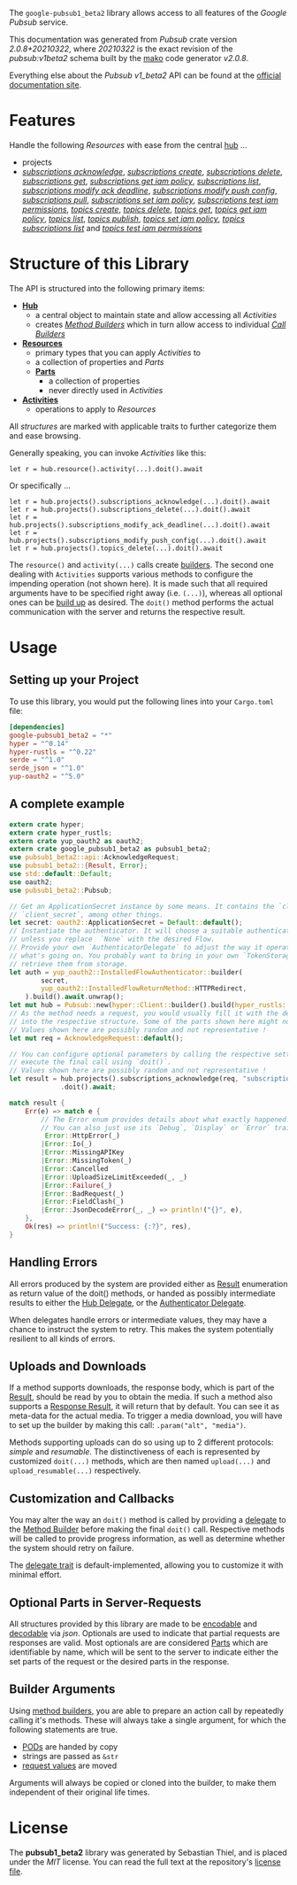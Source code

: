 <!---
DO NOT EDIT !
This file was generated automatically from 'src/mako/api/README.md.mako'
DO NOT EDIT !
-->
The `google-pubsub1_beta2` library allows access to all features of the *Google Pubsub* service.

This documentation was generated from *Pubsub* crate version *2.0.8+20210322*, where *20210322* is the exact revision of the *pubsub:v1beta2* schema built by the [mako](http://www.makotemplates.org/) code generator *v2.0.8*.

Everything else about the *Pubsub* *v1_beta2* API can be found at the
[official documentation site](https://cloud.google.com/pubsub/docs).
# Features

Handle the following *Resources* with ease from the central [hub](https://docs.rs/google-pubsub1_beta2/2.0.8+20210322/google_pubsub1_beta2/Pubsub) ... 

* projects
 * [*subscriptions acknowledge*](https://docs.rs/google-pubsub1_beta2/2.0.8+20210322/google_pubsub1_beta2/api::ProjectSubscriptionAcknowledgeCall), [*subscriptions create*](https://docs.rs/google-pubsub1_beta2/2.0.8+20210322/google_pubsub1_beta2/api::ProjectSubscriptionCreateCall), [*subscriptions delete*](https://docs.rs/google-pubsub1_beta2/2.0.8+20210322/google_pubsub1_beta2/api::ProjectSubscriptionDeleteCall), [*subscriptions get*](https://docs.rs/google-pubsub1_beta2/2.0.8+20210322/google_pubsub1_beta2/api::ProjectSubscriptionGetCall), [*subscriptions get iam policy*](https://docs.rs/google-pubsub1_beta2/2.0.8+20210322/google_pubsub1_beta2/api::ProjectSubscriptionGetIamPolicyCall), [*subscriptions list*](https://docs.rs/google-pubsub1_beta2/2.0.8+20210322/google_pubsub1_beta2/api::ProjectSubscriptionListCall), [*subscriptions modify ack deadline*](https://docs.rs/google-pubsub1_beta2/2.0.8+20210322/google_pubsub1_beta2/api::ProjectSubscriptionModifyAckDeadlineCall), [*subscriptions modify push config*](https://docs.rs/google-pubsub1_beta2/2.0.8+20210322/google_pubsub1_beta2/api::ProjectSubscriptionModifyPushConfigCall), [*subscriptions pull*](https://docs.rs/google-pubsub1_beta2/2.0.8+20210322/google_pubsub1_beta2/api::ProjectSubscriptionPullCall), [*subscriptions set iam policy*](https://docs.rs/google-pubsub1_beta2/2.0.8+20210322/google_pubsub1_beta2/api::ProjectSubscriptionSetIamPolicyCall), [*subscriptions test iam permissions*](https://docs.rs/google-pubsub1_beta2/2.0.8+20210322/google_pubsub1_beta2/api::ProjectSubscriptionTestIamPermissionCall), [*topics create*](https://docs.rs/google-pubsub1_beta2/2.0.8+20210322/google_pubsub1_beta2/api::ProjectTopicCreateCall), [*topics delete*](https://docs.rs/google-pubsub1_beta2/2.0.8+20210322/google_pubsub1_beta2/api::ProjectTopicDeleteCall), [*topics get*](https://docs.rs/google-pubsub1_beta2/2.0.8+20210322/google_pubsub1_beta2/api::ProjectTopicGetCall), [*topics get iam policy*](https://docs.rs/google-pubsub1_beta2/2.0.8+20210322/google_pubsub1_beta2/api::ProjectTopicGetIamPolicyCall), [*topics list*](https://docs.rs/google-pubsub1_beta2/2.0.8+20210322/google_pubsub1_beta2/api::ProjectTopicListCall), [*topics publish*](https://docs.rs/google-pubsub1_beta2/2.0.8+20210322/google_pubsub1_beta2/api::ProjectTopicPublishCall), [*topics set iam policy*](https://docs.rs/google-pubsub1_beta2/2.0.8+20210322/google_pubsub1_beta2/api::ProjectTopicSetIamPolicyCall), [*topics subscriptions list*](https://docs.rs/google-pubsub1_beta2/2.0.8+20210322/google_pubsub1_beta2/api::ProjectTopicSubscriptionListCall) and [*topics test iam permissions*](https://docs.rs/google-pubsub1_beta2/2.0.8+20210322/google_pubsub1_beta2/api::ProjectTopicTestIamPermissionCall)




# Structure of this Library

The API is structured into the following primary items:

* **[Hub](https://docs.rs/google-pubsub1_beta2/2.0.8+20210322/google_pubsub1_beta2/Pubsub)**
    * a central object to maintain state and allow accessing all *Activities*
    * creates [*Method Builders*](https://docs.rs/google-pubsub1_beta2/2.0.8+20210322/google_pubsub1_beta2/client::MethodsBuilder) which in turn
      allow access to individual [*Call Builders*](https://docs.rs/google-pubsub1_beta2/2.0.8+20210322/google_pubsub1_beta2/client::CallBuilder)
* **[Resources](https://docs.rs/google-pubsub1_beta2/2.0.8+20210322/google_pubsub1_beta2/client::Resource)**
    * primary types that you can apply *Activities* to
    * a collection of properties and *Parts*
    * **[Parts](https://docs.rs/google-pubsub1_beta2/2.0.8+20210322/google_pubsub1_beta2/client::Part)**
        * a collection of properties
        * never directly used in *Activities*
* **[Activities](https://docs.rs/google-pubsub1_beta2/2.0.8+20210322/google_pubsub1_beta2/client::CallBuilder)**
    * operations to apply to *Resources*

All *structures* are marked with applicable traits to further categorize them and ease browsing.

Generally speaking, you can invoke *Activities* like this:

```Rust,ignore
let r = hub.resource().activity(...).doit().await
```

Or specifically ...

```ignore
let r = hub.projects().subscriptions_acknowledge(...).doit().await
let r = hub.projects().subscriptions_delete(...).doit().await
let r = hub.projects().subscriptions_modify_ack_deadline(...).doit().await
let r = hub.projects().subscriptions_modify_push_config(...).doit().await
let r = hub.projects().topics_delete(...).doit().await
```

The `resource()` and `activity(...)` calls create [builders][builder-pattern]. The second one dealing with `Activities` 
supports various methods to configure the impending operation (not shown here). It is made such that all required arguments have to be 
specified right away (i.e. `(...)`), whereas all optional ones can be [build up][builder-pattern] as desired.
The `doit()` method performs the actual communication with the server and returns the respective result.

# Usage

## Setting up your Project

To use this library, you would put the following lines into your `Cargo.toml` file:

```toml
[dependencies]
google-pubsub1_beta2 = "*"
hyper = "^0.14"
hyper-rustls = "^0.22"
serde = "^1.0"
serde_json = "^1.0"
yup-oauth2 = "^5.0"
```

## A complete example

```Rust
extern crate hyper;
extern crate hyper_rustls;
extern crate yup_oauth2 as oauth2;
extern crate google_pubsub1_beta2 as pubsub1_beta2;
use pubsub1_beta2::api::AcknowledgeRequest;
use pubsub1_beta2::{Result, Error};
use std::default::Default;
use oauth2;
use pubsub1_beta2::Pubsub;

// Get an ApplicationSecret instance by some means. It contains the `client_id` and 
// `client_secret`, among other things.
let secret: oauth2::ApplicationSecret = Default::default();
// Instantiate the authenticator. It will choose a suitable authentication flow for you, 
// unless you replace  `None` with the desired Flow.
// Provide your own `AuthenticatorDelegate` to adjust the way it operates and get feedback about 
// what's going on. You probably want to bring in your own `TokenStorage` to persist tokens and
// retrieve them from storage.
let auth = yup_oauth2::InstalledFlowAuthenticator::builder(
        secret,
        yup_oauth2::InstalledFlowReturnMethod::HTTPRedirect,
    ).build().await.unwrap();
let mut hub = Pubsub::new(hyper::Client::builder().build(hyper_rustls::HttpsConnector::with_native_roots()), auth);
// As the method needs a request, you would usually fill it with the desired information
// into the respective structure. Some of the parts shown here might not be applicable !
// Values shown here are possibly random and not representative !
let mut req = AcknowledgeRequest::default();

// You can configure optional parameters by calling the respective setters at will, and
// execute the final call using `doit()`.
// Values shown here are possibly random and not representative !
let result = hub.projects().subscriptions_acknowledge(req, "subscription")
             .doit().await;

match result {
    Err(e) => match e {
        // The Error enum provides details about what exactly happened.
        // You can also just use its `Debug`, `Display` or `Error` traits
         Error::HttpError(_)
        |Error::Io(_)
        |Error::MissingAPIKey
        |Error::MissingToken(_)
        |Error::Cancelled
        |Error::UploadSizeLimitExceeded(_, _)
        |Error::Failure(_)
        |Error::BadRequest(_)
        |Error::FieldClash(_)
        |Error::JsonDecodeError(_, _) => println!("{}", e),
    },
    Ok(res) => println!("Success: {:?}", res),
}

```
## Handling Errors

All errors produced by the system are provided either as [Result](https://docs.rs/google-pubsub1_beta2/2.0.8+20210322/google_pubsub1_beta2/client::Result) enumeration as return value of
the doit() methods, or handed as possibly intermediate results to either the 
[Hub Delegate](https://docs.rs/google-pubsub1_beta2/2.0.8+20210322/google_pubsub1_beta2/client::Delegate), or the [Authenticator Delegate](https://docs.rs/yup-oauth2/*/yup_oauth2/trait.AuthenticatorDelegate.html).

When delegates handle errors or intermediate values, they may have a chance to instruct the system to retry. This 
makes the system potentially resilient to all kinds of errors.

## Uploads and Downloads
If a method supports downloads, the response body, which is part of the [Result](https://docs.rs/google-pubsub1_beta2/2.0.8+20210322/google_pubsub1_beta2/client::Result), should be
read by you to obtain the media.
If such a method also supports a [Response Result](https://docs.rs/google-pubsub1_beta2/2.0.8+20210322/google_pubsub1_beta2/client::ResponseResult), it will return that by default.
You can see it as meta-data for the actual media. To trigger a media download, you will have to set up the builder by making
this call: `.param("alt", "media")`.

Methods supporting uploads can do so using up to 2 different protocols: 
*simple* and *resumable*. The distinctiveness of each is represented by customized 
`doit(...)` methods, which are then named `upload(...)` and `upload_resumable(...)` respectively.

## Customization and Callbacks

You may alter the way an `doit()` method is called by providing a [delegate](https://docs.rs/google-pubsub1_beta2/2.0.8+20210322/google_pubsub1_beta2/client::Delegate) to the 
[Method Builder](https://docs.rs/google-pubsub1_beta2/2.0.8+20210322/google_pubsub1_beta2/client::CallBuilder) before making the final `doit()` call. 
Respective methods will be called to provide progress information, as well as determine whether the system should 
retry on failure.

The [delegate trait](https://docs.rs/google-pubsub1_beta2/2.0.8+20210322/google_pubsub1_beta2/client::Delegate) is default-implemented, allowing you to customize it with minimal effort.

## Optional Parts in Server-Requests

All structures provided by this library are made to be [encodable](https://docs.rs/google-pubsub1_beta2/2.0.8+20210322/google_pubsub1_beta2/client::RequestValue) and 
[decodable](https://docs.rs/google-pubsub1_beta2/2.0.8+20210322/google_pubsub1_beta2/client::ResponseResult) via *json*. Optionals are used to indicate that partial requests are responses 
are valid.
Most optionals are are considered [Parts](https://docs.rs/google-pubsub1_beta2/2.0.8+20210322/google_pubsub1_beta2/client::Part) which are identifiable by name, which will be sent to 
the server to indicate either the set parts of the request or the desired parts in the response.

## Builder Arguments

Using [method builders](https://docs.rs/google-pubsub1_beta2/2.0.8+20210322/google_pubsub1_beta2/client::CallBuilder), you are able to prepare an action call by repeatedly calling it's methods.
These will always take a single argument, for which the following statements are true.

* [PODs][wiki-pod] are handed by copy
* strings are passed as `&str`
* [request values](https://docs.rs/google-pubsub1_beta2/2.0.8+20210322/google_pubsub1_beta2/client::RequestValue) are moved

Arguments will always be copied or cloned into the builder, to make them independent of their original life times.

[wiki-pod]: http://en.wikipedia.org/wiki/Plain_old_data_structure
[builder-pattern]: http://en.wikipedia.org/wiki/Builder_pattern
[google-go-api]: https://github.com/google/google-api-go-client

# License
The **pubsub1_beta2** library was generated by Sebastian Thiel, and is placed 
under the *MIT* license.
You can read the full text at the repository's [license file][repo-license].

[repo-license]: https://github.com/Byron/google-apis-rsblob/main/LICENSE.md
